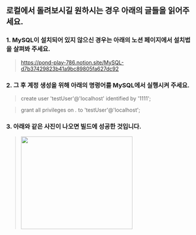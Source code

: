 ## 로컬에서 돌려보시길 원하시는 경우 아래의 글들을 읽어주세요.

### 1. MySQL이 설치되어 있지 않으신 경우는 아래의 노션 페이지에서 설치법을 살펴봐 주세요.

> https://pond-play-786.notion.site/MySQL-d7b37429823b41a9bc89805fa627dc92

### 2. 그 후 계정 생성을 위해 아래의 명령어를 MySQL에서 실행시켜 주세요.

> create user 'testUser'@'localhost' identified by '1111';

> grant all privileges on *.* to 'testUser'@'localhost';

### 3. 아래와 같은 사진이 나오면 빌드에 성공한 것입니다.

> <img src="https://dk-projects-images.s3.ap-northeast-2.amazonaws.com/%EC%9D%B4%EB%AF%B8%EC%A7%80+387.png"  width="300" height="250">
